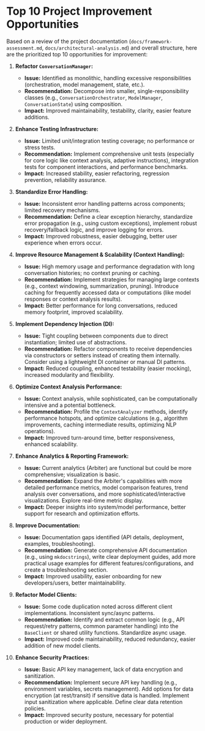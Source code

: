 # Top 10 Project Improvement Opportunities

Based on a review of the project documentation (`docs/framework-assessment.md`, `docs/architectural-analysis.md`) and overall structure, here are the prioritized top 10 opportunities for improvement:

1.  **Refactor `ConversationManager`:**
    *   **Issue:** Identified as monolithic, handling excessive responsibilities (orchestration, model management, state, etc.).
    *   **Recommendation:** Decompose into smaller, single-responsibility classes (e.g., `ConversationOrchestrator`, `ModelManager`, `ConversationState`) using composition.
    *   **Impact:** Improved maintainability, testability, clarity, easier feature additions.

2.  **Enhance Testing Infrastructure:**
    *   **Issue:** Limited unit/integration testing coverage; no performance or stress tests.
    *   **Recommendation:** Implement comprehensive unit tests (especially for core logic like context analysis, adaptive instructions), integration tests for component interactions, and performance benchmarks.
    *   **Impact:** Increased stability, easier refactoring, regression prevention, reliability assurance.

3.  **Standardize Error Handling:**
    *   **Issue:** Inconsistent error handling patterns across components; limited recovery mechanisms.
    *   **Recommendation:** Define a clear exception hierarchy, standardize error propagation (e.g., using custom exceptions), implement robust recovery/fallback logic, and improve logging for errors.
    *   **Impact:** Improved robustness, easier debugging, better user experience when errors occur.

4.  **Improve Resource Management & Scalability (Context Handling):**
    *   **Issue:** High memory usage and performance degradation with long conversation histories; no context pruning or caching.
    *   **Recommendation:** Implement strategies for managing large contexts (e.g., context windowing, summarization, pruning). Introduce caching for frequently accessed data or computations (like model responses or context analysis results).
    *   **Impact:** Better performance for long conversations, reduced memory footprint, improved scalability.

5.  **Implement Dependency Injection (DI):**
    *   **Issue:** Tight coupling between components due to direct instantiation; limited use of abstractions.
    *   **Recommendation:** Refactor components to receive dependencies via constructors or setters instead of creating them internally. Consider using a lightweight DI container or manual DI patterns.
    *   **Impact:** Reduced coupling, enhanced testability (easier mocking), increased modularity and flexibility.

6.  **Optimize Context Analysis Performance:**
    *   **Issue:** Context analysis, while sophisticated, can be computationally intensive and a potential bottleneck.
    *   **Recommendation:** Profile the `ContextAnalyzer` methods, identify performance hotspots, and optimize calculations (e.g., algorithm improvements, caching intermediate results, optimizing NLP operations).
    *   **Impact:** Improved turn-around time, better responsiveness, enhanced scalability.

7.  **Enhance Analytics & Reporting Framework:**
    *   **Issue:** Current analytics (Arbiter) are functional but could be more comprehensive; visualization is basic.
    *   **Recommendation:** Expand the Arbiter's capabilities with more detailed performance metrics, model comparison features, trend analysis over conversations, and more sophisticated/interactive visualizations. Explore real-time metric display.
    *   **Impact:** Deeper insights into system/model performance, better support for research and optimization efforts.

8.  **Improve Documentation:**
    *   **Issue:** Documentation gaps identified (API details, deployment, examples, troubleshooting).
    *   **Recommendation:** Generate comprehensive API documentation (e.g., using `mkdocstrings`), write clear deployment guides, add more practical usage examples for different features/configurations, and create a troubleshooting section.
    *   **Impact:** Improved usability, easier onboarding for new developers/users, better maintainability.

9.  **Refactor Model Clients:**
    *   **Issue:** Some code duplication noted across different client implementations. Inconsistent sync/async patterns.
    *   **Recommendation:** Identify and extract common logic (e.g., API request/retry patterns, common parameter handling) into the `BaseClient` or shared utility functions. Standardize async usage.
    *   **Impact:** Improved code maintainability, reduced redundancy, easier addition of new model clients.

10. **Enhance Security Practices:**
    *   **Issue:** Basic API key management, lack of data encryption and sanitization.
    *   **Recommendation:** Implement secure API key handling (e.g., environment variables, secrets management). Add options for data encryption (at rest/transit) if sensitive data is handled. Implement input sanitization where applicable. Define clear data retention policies.
    *   **Impact:** Improved security posture, necessary for potential production or wider deployment.